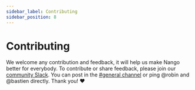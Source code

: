 ```yaml
---
sidebar_label: Contributing
sidebar_position: 8
---
```


# Contributing

We welcome any contribution and feedback, it will help us make Nango better for everybody. To contribute or share feedback, please join our [community Slack](https://nango.dev/slack). You can post in the [#general channel](https://nango-community.slack.com/archives/C03QBHSMPUM) or ping @robin and @bastien directly.  Thank you! ❤️
